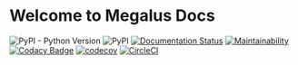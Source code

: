 # Welcome to Megalus Docs

![PyPI - Python Version](https://img.shields.io/pypi/pyversions/Megalus.svg)
![PyPI](https://img.shields.io/pypi/v/Megalus.svg)
[![Documentation Status](https://readthedocs.org/projects/megalus/badge/?version=latest)](https://megalus.readthedocs.io/en/latest/?badge=latest)
[![Maintainability](https://api.codeclimate.com/v1/badges/0ea4cd0d3f12bf86459f/maintainability)](https://codeclimate.com/github/chrismaille/megalus/maintainability)
[![Codacy Badge](https://api.codacy.com/project/badge/Grade/8349c15d8ce641af90ebb9aeae8ed8e0)](https://www.codacy.com/app/chrismaille/megalus?utm_source=github.com&amp;utm_medium=referral&amp;utm_content=chrismaille/megalus&amp;utm_campaign=Badge_Grade)
[![codecov](https://codecov.io/gh/chrismaille/megalus/branch/master/graph/badge.svg)](https://codecov.io/gh/chrismaille/megalus)
[![CircleCI](https://circleci.com/gh/chrismaille/megalus/tree/master.svg?style=svg)](https://circleci.com/gh/chrismaille/megalus/tree/master)
